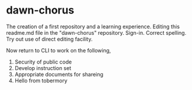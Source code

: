 # dawn-chorus
The creation of a first repository and a learning experience.
Editing this readme.md file in the "dawn-chorus" repository.
Sign-in. Correct spelling. Try out use of direct editing facility.

Now return to CLI to work on the following,
1. Security of public code
2. Develop instruction set
3. Appropriate documents for shareing
4. Hello from tobermory
